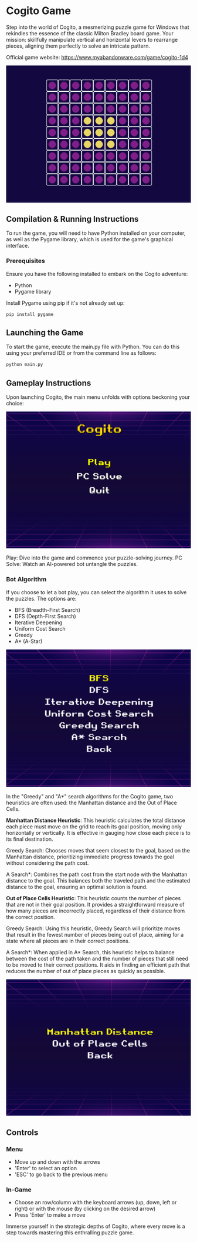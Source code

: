 # Cogito Game

Step into the world of Cogito, a mesmerizing puzzle game for Windows that rekindles the essence of the classic Milton Bradley board game. Your mission: skillfully manipulate vertical and horizontal levers to rearrange pieces, aligning them perfectly to solve an intricate pattern.

Official game website: https://www.myabandonware.com/game/cogito-1d4

![Game](Assets/images/game.png)

## Compilation & Running Instructions

To run the game, you will need to have Python installed on your computer, as well as the Pygame library, which is used for the game's graphical interface.

### Prerequisites
Ensure you have the following installed to embark on the Cogito adventure:

- Python 
- Pygame library

Install Pygame using pip if it's not already set up:

```sh
pip install pygame
```

## Launching the Game

To start the game, execute the main.py file with Python. You can do this using your preferred IDE or from the command line as follows:

```sh
python main.py
```

## Gameplay Instructions

Upon launching Cogito, the main menu unfolds with options beckoning your choice:

![Menu](Assets/images/main_menu.png)

Play: Dive into the game and commence your puzzle-solving journey.
PC Solve: Watch an AI-powered bot untangle the puzzles.

### Bot Algorithm

If you choose to let a bot play, you can select the algorithm it uses to solve the puzzles. 
The options are:

- BFS (Breadth-First Search)
- DFS (Depth-First Search)
- Iterative Deepening
- Uniform Cost Search
- Greedy
- A* (A-Star)

![Algoritmos](Assets/images/algoritmos.png)

In the "Greedy" and "A*" search algorithms for the Cogito game, two heuristics are often used: the Manhattan distance and the Out of Place Cells.

**Manhattan Distance Heuristic**: This heuristic calculates the total distance each piece must move on the grid to reach its goal position, moving only horizontally or vertically. It is effective in gauging how close each piece is to its final destination.

  Greedy Search: Chooses moves that seem closest to the goal, based on the Manhattan distance, prioritizing immediate progress towards the goal without considering the path cost.

  A Search*: Combines the path cost from the start node with the Manhattan distance to the goal. This balances both the traveled path and the estimated distance to the goal, ensuring an optimal solution is found.

**Out of Place Cells Heuristic**: This heuristic counts the number of pieces that are not in their goal position. It provides a straightforward measure of how many pieces are incorrectly placed, regardless of their distance from the correct position.

  Greedy Search: Using this heuristic, Greedy Search will prioritize moves that result in the fewest number of pieces being out of place, aiming for a state where all pieces are in their correct positions.

  A Search*: When applied in A* Search, this heuristic helps to balance between the cost of the path taken and the number of pieces that still need to be moved to their correct positions. It aids in finding an efficient path that reduces the number of out of place pieces as quickly as possible.

![Heuristicas](Assets/images/heuristicas.png)


## Controls

### Menu
- Move up and down with the arrows
- 'Enter' to select an option
- 'ESC' to go back to the previous menu

### In-Game
- Choose an row/column with the keyboard arrows (up, down, left or right) or with the mouse (by clicking on the desired arrow)
- Press 'Enter' to make a move

Immerse yourself in the strategic depths of Cogito, where every move is a step towards mastering this enthralling puzzle game.